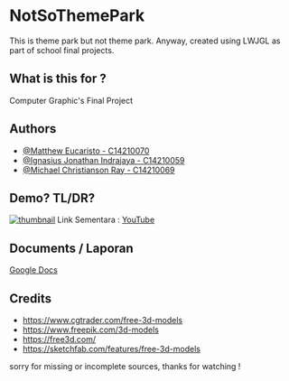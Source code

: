 # NotSoThemePark
This is theme park but not theme park. Anyway, created using LWJGL as part of school final projects.

## What is this for ?

Computer Graphic's Final Project  



## Authors

- [@Matthew Eucaristo - C14210070](https://github.com/Matthew-Eucaristo)
- [@Ignasius Jonathan Indrajaya - C14210059](https://github.com/jo1123)
- [@Michael Christianson Ray - C14210069](https://github.com/MammaMiaaaaa)


## Demo? TL/DR?

[![thumbnail](https://github.com/Matthew-Eucaristo/GrafKom-Final-Project/assets/108221736/e05e9afb-e865-4a75-8470-134105c30651)](https://youtu.be/2BrOJkHl5D4)
Link Sementara : [YouTube](https://youtu.be/2BrOJkHl5D4)


## Documents / Laporan
[Google Docs](https://docs.google.com/document/d/1lEwboTh_juZNlTuSyEGTJ_glbkr5Gan-5unw_uSXsXc/edit)


## Credits  
- https://www.cgtrader.com/free-3d-models  
- https://www.freepik.com/3d-models  
- https://free3d.com/  
- https://sketchfab.com/features/free-3d-models

sorry for missing or incomplete sources, thanks for watching ! 
